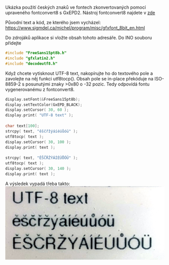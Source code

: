 Ukázka použití českých znaků ve fontech zkonvertovaných pomocí upraveného fontconvert8 s GxEPD2.
Nástroj fontconvert8 najdete v [zde](../fontconvert8)

Původní text a kód, ze kterého jsem vycházel:
https://www.sigmdel.ca/michel/program/misc/gfxfont_8bit_en.html

Do zdrojáků aplikace si vložte obsah tohoto adresáře.
Do INO souboru přidejte

```cpp
#include "FreeSans15pt8b.h"
#include "gfxlatin2.h"
#include "decodeutf8.h"
```

Když chcete vytisknout UTF-8 text, nakopírujte ho do textového pole a zavolejte na něj funkci utf8tocp(). Obsah pole se in-place překóduje na ISO-8859-2 s posunutými znaky >0x80 o -32 pozic. Tedy odpovídá fontu vygenerovanému z fontconvert8.

```cpp
display.setFont(&FreeSans15pt8b);
display.setTextColor(GxEPD_BLACK);
display.setCursor( 30, 60 ); 
display.print( "UTF-8 text" ); 

char text[100];
strcpy( text, "ěščřžýáíéúůóü" );
utf8tocp( text ); 
display.setCursor( 30, 100 ); 
display.print( text ); 

strcpy( text, "ĚŠČŘŽÝÁÍÉÚŮÓÜ" );
utf8tocp( text );
display.setCursor( 30, 140 ); 
display.print( text ); 
```

A výsledek vypadá třeba takto:
![Výsledek na ePaper displeji](../img/epd.jpg "Výsledek na ePaper displeji")

